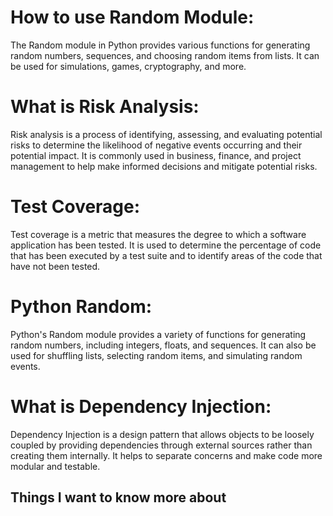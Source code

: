 
# How to use Random Module: 
The Random module in Python provides various functions for generating random numbers, sequences, and choosing random items from lists. It can be used for simulations, games, cryptography, and more.

# What is Risk Analysis: 
Risk analysis is a process of identifying, assessing, and evaluating potential risks to determine the likelihood of negative events occurring and their potential impact. It is commonly used in business, finance, and project management to help make informed decisions and mitigate potential risks.

# Test Coverage: 
Test coverage is a metric that measures the degree to which a software application has been tested. It is used to determine the percentage of code that has been executed by a test suite and to identify areas of the code that have not been tested.

# Python Random: 
Python's Random module provides a variety of functions for generating random numbers, including integers, floats, and sequences. It can also be used for shuffling lists, selecting random items, and simulating random events.

# What is Dependency Injection:
Dependency Injection is a design pattern that allows objects to be loosely coupled by providing dependencies through external sources rather than creating them internally. It helps to separate concerns and make code more modular and testable.


## Things I want to know more about
